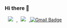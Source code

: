 ### Hi there 👋

</a> <a href="https://blog.naver.com/wjddn04200">
    <img 
        src="https://img.shields.io/badge/BLOG-03C75A?style=flat&logo=NAVER&logoColor=white&link=https://blog.naver.com/wjddn04200"
        style="height : auto; margin-left : 10px; margin-right : 10px;"/>
</a> <a href="https://instagram.com/pihsdneirf_1002">
    <img 
        src="http://img.shields.io/badge/-Instagram-white?style=flat&logo=Instagram&link=https://instagram.com/pihsdneirf_1002/(https://www.instagram.com/pihsdneirf_1002/)"
        style="height : auto; margin-left : 10px; margin-right : 10px;"/>
  [![Gmail Badge](https://img.shields.io/badge/Gmail-d14836?style=flat-square&logo=Gmail&logoColor=white&link=mailto:2020231144@yonsei.ac.kr)](mailto:2020231144@yonsei.ac.kr)



        

<!--
**Positive-woo/Positive-woo** is a ✨ _special_ ✨ repository because its `README.md` (this file) appears on your GitHub profile.

Here are some ideas to get you started:

- 🔭 I’m currently working on ...
- 🌱 I’m currently learning ...
- 👯 I’m looking to collaborate on ...
- 🤔 I’m looking for help with ...
- 💬 Ask me about ...
- 📫 How to reach me: ...
- 😄 Pronouns: ...
- ⚡ Fun fact: ...
-->
